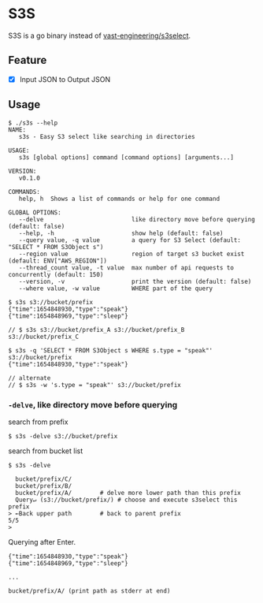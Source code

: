 # S3S

S3S is a go binary instead of [vast-engineering/s3select](https://github.com/vast-engineering/s3select).

## Feature

- [x] Input JSON to Output JSON
## Usage

```console
$ ./s3s --help
NAME:
   s3s - Easy S3 select like searching in directories

USAGE:
   s3s [global options] command [command options] [arguments...]

VERSION:
   v0.1.0

COMMANDS:
   help, h  Shows a list of commands or help for one command

GLOBAL OPTIONS:
   --delve                         like directory move before querying (default: false)
   --help, -h                      show help (default: false)
   --query value, -q value         a query for S3 Select (default: "SELECT * FROM S3Object s")
   --region value                  region of target s3 bucket exist (default: ENV["AWS_REGION"])
   --thread_count value, -t value  max number of api requests to concurrently (default: 150)
   --version, -v                   print the version (default: false)
   --where value, -w value         WHERE part of the query
```

```console
$ s3s s3://bucket/prefix
{"time":1654848930,"type":"speak"}
{"time":1654848969,"type":"sleep"}

// $ s3s s3://bucket/prefix_A s3://bucket/prefix_B s3://bucket/prefix_C
```

```console
$ s3s -q 'SELECT * FROM S3Object s WHERE s.type = "speak"' s3://bucket/prefix
{"time":1654848930,"type":"speak"}

// alternate
// $ s3s -w 's.type = "speak"' s3://bucket/prefix
```

### `-delve`, like directory move before querying

search from prefix

```console
$ s3s -delve s3://bucket/prefix
```

search from bucket list

```console
$ s3s -delve
```

```
  bucket/prefix/C/
  bucket/prefix/B/
  bucket/prefix/A/        # delve more lower path than this prefix
  Query↵ (s3://bucket/prefix/) # choose and execute s3select this prefix
> ←Back upper path        # back to parent prefix
5/5
>
```

Querying after Enter.

```
{"time":1654848930,"type":"speak"}
{"time":1654848969,"type":"sleep"}

...

bucket/prefix/A/ (print path as stderr at end)
```

